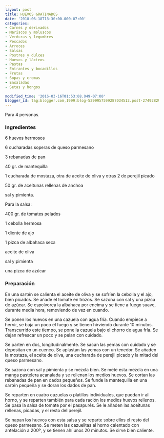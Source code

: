 ```yaml
---
layout: post
title: HUEVOS GRATINADOS
date: '2010-06-18T18:30:00.000-07:00'
categories:
- Carnes y derivados
- Mariscos y moluscos
- Verduras y legumbres
- Pescados
- Arroces
- Salsas
- Postres y dulces
- Huevos y lácteos
- Pastas
- Entrantes y bocadillos
- Frutas
- Sopas y cremas
- Ensaladas
- Setas y hongos
 
modified_time: '2016-03-16T01:53:08.049-07:00'
blogger_id: tag:blogger.com,1999:blog-5299957599287034512.post-2749282980962021956
---
```


Para 4 personas.

<h3>Ingredientes</h3>

6 huevos hermosos

6 cucharadas soperas de queso parmesano

3 rebanadas de pan

40 gr. de mantequilla

1 cucharada de mostaza, otra de aceite de oliva y otras 2 de perejil picado

50 gr. de aceitunas rellenas de anchoa

sal y pimienta.

Para la salsa:

400 gr. de tomates pelados

1 cebolla hermosa

1 diente de ajo

1 pizca de albahaca seca

aceite de oliva

sal y pimienta

una pizca de azúcar

<h3>Preparación</h3>

En una sartén se calienta el aceite de oliva y se sofríen la cebolla y el ajo, bien picados. Se añade el tomate en trozos. Se sazona con sal y una pizca de azúcar. Se espolvorea la albahaca por encima y se tiene a fuego suave, durante media hora, removiendo de vez en cuando.

Se ponen los huevos en una cazuela con agua fría. Cuando empiece a hervir, se baja un poco el fuego y se tienen hirviendo durante 10 minutos. Transcurrido este tiempo, se pone la cazuela bajo el chorro de agua fría. Se dejan refrescar un poco y se pelan con cuidado.

Se parten en dos, longitudinalmente. Se sacan las yemas con cuidado y se depositan en un cuenco. Se aplastan las yemas con un tenedor. Se añaden la mostaza, el aceite de oliva, una cucharada de perejil picado y la mitad del queso parmesano.

Se sazona con sal y pimienta y se mezcla bien. Se mete esta mezcla en una manga pastelera acanalada y se rellenan los medios huevos. Se cortan las rebanadas de pan en dados pequeños. Se funde la mantequilla en una sartén pequeña y se doran los dados de pan.

Se reparten en cuatro cazuelas o platillos individuales, que puedan ir al horno, y se reparten también para cada ración los medios huevos rellenos. Se pasa la salsa de tomate por el pasapurés. Se le añaden las aceitunas rellenas, picadas, y el resto del perejil.

Se napan los huevos con esta salsa y se reparte sobre ellos el resto del queso parmesano. Se meten las cazuelitas al horno calentado con antelación a 200&ordm;, y se tienen ahí unos 20 minutos. Se sirve bien caliente.

